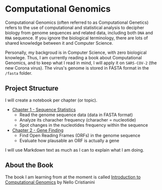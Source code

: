 # Computational Genomics

Computational Genomics (often referred to as Computational Genetics) refers to the use of computational and statistical analysis to decipher biology from genome sequences and related data, including both `DNA` and `RNA` sequence. If you ignore the biological terminology, there are lots of shared knowledge between it and Computer Science. 

Personally, my backgroud is in Computer Science, with zero biological knowlege. Thus, I am currently reading a book about Computational Genomics, and to keep what I read in mind, I will apply it on `SARS-COV-2` (the new Corona virus). The virus's genome is stored in FASTA format in the `/fasta` folder.

## Project Structure

I will create a notebook per chapter (or topic).

- [Chapter 1 - Sequence Statistics](https://github.com/gr33ndata/ComputationalGenomics/blob/master/Chapter%201%20-%20Sequence%20Statistics%20.ipynb)
  - Read the genome sequence data (data in FASTA format)
  - Analyze its characher frequency (characher = nucleotide)
  - Spot changes in the nucleotides frequency within the sequence
- [Chapter 2 - Gene Finding](https://github.com/gr33ndata/ComputationalGenomics/blob/master/Chapter%202%20-%20Gene%20Finding.ipynb)
  - Find Open Reading Frames (ORFs) in the genome sequence
  - Evaluate how plausable an ORF is actually a gene 

I will use Markdown text as much as I can to explain what I am doing.



## About the Book
The book I am learning from at the moment is called [Introduction to Computational Genomics](https://amzn.to/2V4reIh) by Nello Cristianini

